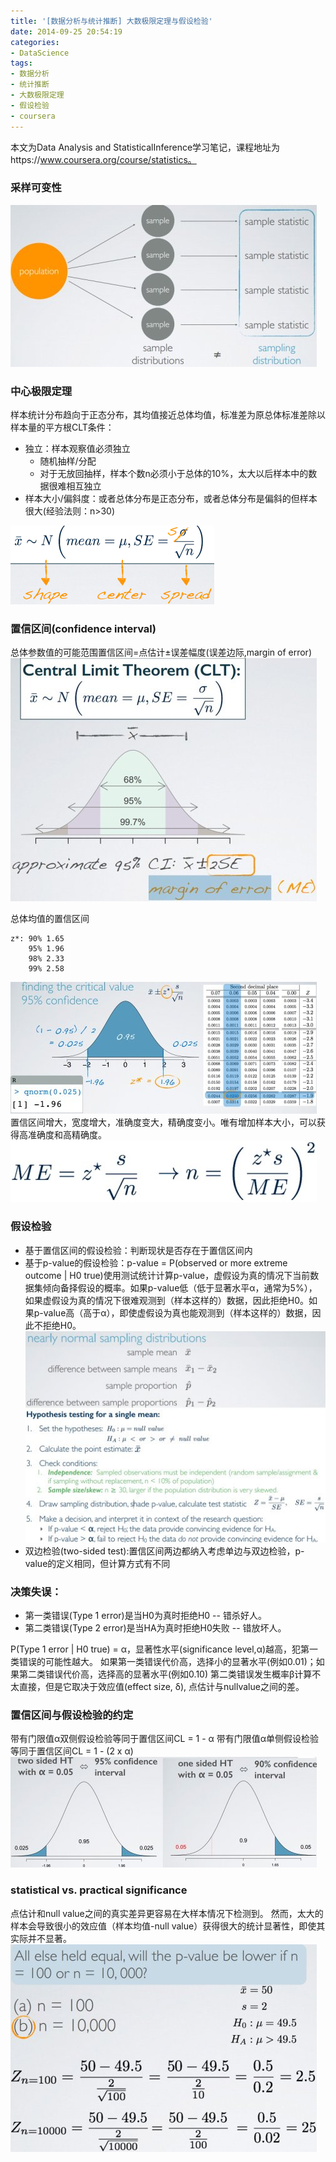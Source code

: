 ```yaml
---
title: '[数据分析与统计推断] 大数极限定理与假设检验'
date: 2014-09-25 20:54:19
categories: 
- DataScience
tags: 
- 数据分析
- 统计推断
- 大数极限定理
- 假设检验
- coursera
---
```

本文为Data Analysis and StatisticalInference学习笔记，课程地址为https://www.coursera.org/course/statistics。

### 采样可变性

![数据分析与统计推断：大数极限定理与假设检验](/images/2014/9/0026uWfMgy6OdQlAe7fe9.jpg)

### 中心极限定理

样本统计分布趋向于正态分布，其均值接近总体均值，标准差为原总体标准差除以样本量的平方根CLT条件：
- 独立：样本观察值必须独立
  - 随机抽样/分配
  - 对于无放回抽样，样本个数n必须小于总体的10%，太大以后样本中的数据很难相互独立
- 样本大小/偏斜度：或者总体分布是正态分布，或者总体分布是偏斜的但样本很大(经验法则：n>30)

![数据分析与统计推断：大数极限定理与假设检验](/images/2014/9/0026uWfMgy6OdQkUFMFad.png)

### 置信区间(confidence interval)

总体参数值的可能范围置信区间=点估计±误差幅度(误差边际,margin of error)
![数据分析与统计推断：大数极限定理与假设检验](/images/2014/9/0026uWfMgy6OdQjzzqKde.jpg)

总体均值的置信区间
```
z*: 90% 1.65
    95% 1.96
    98% 2.33
    99% 2.58
```
![数据分析与统计推断：大数极限定理与假设检验](/images/2014/9/0026uWfMgy6OdQhOVv9af.jpg)
置信区间增大，宽度增大，准确度变大，精确度变小。唯有增加样本大小，可以获得高准确度和高精确度。
![数据分析与统计推断：大数极限定理与假设检验](/images/2014/9/0026uWfMgy6OdQgnf8236.jpg)

### 假设检验

- 基于置信区间的假设检验：判断现状是否存在于置信区间内
- 基于p-value的假设检验：p-value = P(observed or more extreme outcome | H0 true)使用测试统计计算p-value，虚假设为真的情况下当前数据集倾向备择假设的概率。如果p-value低（低于显著水平α，通常为5%），如果虚假设为真的情况下很难观测到（样本这样的）数据，因此拒绝H0。如果p-value高（高于α），即使虚假设为真也能观测到（样本这样的）数据，因此不拒绝H0。![数据分析与统计推断：大数极限定理与假设检验](/images/2014/9/0026uWfMgy6OdQ9vgQ939.jpg)
- 双边检验(two-sided test):置信区间两边都纳入考虑单边与双边检验，p-value的定义相同，但计算方式有不同

### 决策失误：

- 第一类错误(Type 1 error)是当H0为真时拒绝H0 -- 错杀好人。
- 第二类错误(Type 2 error)是当HA为真时拒绝H0失败 -- 错放坏人。

P(Type 1 error | H0 true) = α，显著性水平(significance level,α)越高，犯第一类错误的可能性越大。
如果第一类错误代价高，选择小的显著水平(例如0.01)；如果第二类错误代价高，选择高的显著水平(例如0.10)
第二类错误发生概率β计算不太直接，但是它取决于效应值(effect size, δ), 点估计与nullvalue之间的差。

### 置信区间与假设检验的约定

带有门限值α双侧假设检验等同于置信区间CL = 1 - α
带有门限值α单侧假设检验等同于置信区间CL = 1 - (2 x α)
![数据分析与统计推断：大数极限定理与假设检验](/images/2014/9/0026uWfMgy6OdPYK6XGbc.jpg)

### statistical vs. practical significance

点估计和null value之间的真实差异更容易在大样本情况下检测到。
然而，太大的样本会导致很小的效应值（样本均值-null value）获得很大的统计显著性，即使其实际并不显著。
![数据分析与统计推断：大数极限定理与假设检验](/images/2014/9/0026uWfMgy6OdPP67mQ84.jpg)
